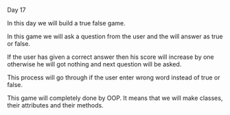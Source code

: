 Day 17

In this day we will build a true false game.

In this game we will ask a question from the user and the will answer as true or false.

If the user has given a correct answer then his score will increase by one otherwise he will got nothing and next question will be asked.

This process will go through if the user enter wrong word instead of true or false.

This game will completely done by OOP. It means that we will make classes, their attributes and their methods.